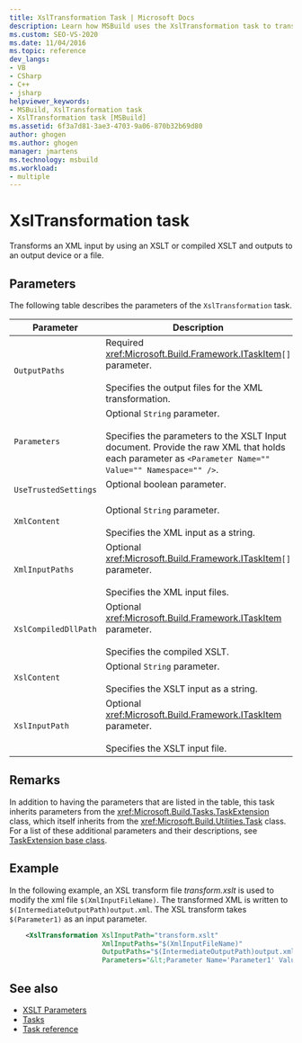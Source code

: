 ```yaml
---
title: XslTransformation Task | Microsoft Docs
description: Learn how MSBuild uses the XslTransformation task to transform an XML input using an XSLT and output to an output device or file.
ms.custom: SEO-VS-2020
ms.date: 11/04/2016
ms.topic: reference
dev_langs:
- VB
- CSharp
- C++
- jsharp
helpviewer_keywords:
- MSBuild, XslTransformation task
- XslTransformation task [MSBuild]
ms.assetid: 6f3a7d81-3ae3-4703-9a06-870b32b69d80
author: ghogen
ms.author: ghogen
manager: jmartens
ms.technology: msbuild
ms.workload:
- multiple
---
```

# XslTransformation task

Transforms an XML input by using an XSLT or compiled XSLT and outputs to an output device or a file.

## Parameters

 The following table describes the parameters of the `XslTransformation` task.

|Parameter|Description|
|---------------|-----------------|
|`OutputPaths`|Required <xref:Microsoft.Build.Framework.ITaskItem>`[]` parameter.<br /><br /> Specifies the output files for the XML transformation.|
|`Parameters`|Optional `String` parameter.<br /><br /> Specifies the parameters to the XSLT Input document.  Provide the raw XML that holds each parameter as `<Parameter Name="" Value="" Namespace="" />`.|
|`UseTrustedSettings`|Optional boolean parameter.<br/><br/> | If `True`, disables a security check, thereby enabling the use of the XSLT `document` function. |
|`XmlContent`|Optional `String` parameter.<br /><br /> Specifies the XML input as a string.|
|`XmlInputPaths`|Optional <xref:Microsoft.Build.Framework.ITaskItem>`[]` parameter.<br /><br /> Specifies the XML input files.|
|`XslCompiledDllPath`|Optional <xref:Microsoft.Build.Framework.ITaskItem> parameter.<br /><br /> Specifies the compiled XSLT.|
|`XslContent`|Optional `String` parameter.<br /><br /> Specifies the XSLT input as a string.|
|`XslInputPath`|Optional <xref:Microsoft.Build.Framework.ITaskItem> parameter.<br /><br /> Specifies the XSLT input file.|

## Remarks

 In addition to having the parameters that are listed in the table, this task inherits parameters from the <xref:Microsoft.Build.Tasks.TaskExtension> class, which itself inherits from the <xref:Microsoft.Build.Utilities.Task> class. For a list of these additional parameters and their descriptions, see [TaskExtension base class](../msbuild/taskextension-base-class.md).

## Example

In the following example, an XSL transform file *transform.xslt* is used to modify the xml file `$(XmlInputFileName)`. The transformed XML is written to `$(IntermediateOutputPath)output.xml`. The XSL transform takes `$(Parameter1)` as an input parameter.

```xml
    <XslTransformation XslInputPath="transform.xslt"
                       XmlInputPaths="$(XmlInputFileName)"
                       OutputPaths="$(IntermediateOutputPath)output.xml"
                       Parameters="&lt;Parameter Name='Parameter1' Value='$(Parameter1)'/&gt;"/>
```

## See also

- [XSLT Parameters](/dotnet/standard/data/xml/xslt-parameters)
- [Tasks](../msbuild/msbuild-tasks.md)
- [Task reference](../msbuild/msbuild-task-reference.md)
